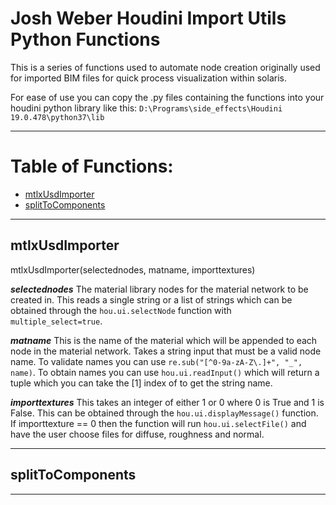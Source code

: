 # Josh Weber Houdini Import Utils Python Functions

This is a series of functions used to automate node creation originally used for imported BIM files for quick process visualization within solaris. 

For ease of use you can copy the .py files containing the functions into your houdini python library like this: `D:\Programs\side_effects\Houdini 19.0.478\python37\lib`

---

# Table of Functions:
- [mtlxUsdImporter](#mtlxUsdImporter)
- [splitToComponents](#splitToComponents)

---

## mtlxUsdImporter

mtlxUsdImporter(selectednodes, matname, importtextures)

***selectednodes***
    The material library nodes for the material network to be created in. This reads a single string or a list of strings which can be obtained through the `hou.ui.selectNode` function with `multiple_select=true`.

***matname*** 
    This is the name of the material which will be appended to each node in the material network. Takes a string input that must be a valid node name. To validate names you can use `re.sub("[^0-9a-zA-Z\.]+", "_", name)`. To obtain names you can use `hou.ui.readInput()` which will return a tuple which you can take the [1] index of to get the string name. 

***importtextures***
    This takes an integer of either 1 or 0 where 0 is True and 1 is False. This can be obtained through the `hou.ui.displayMessage()` function. If importtexture == 0 then the function will run `hou.ui.selectFile()` and have the user choose files for diffuse, roughness and normal. 


---

## splitToComponents

---
